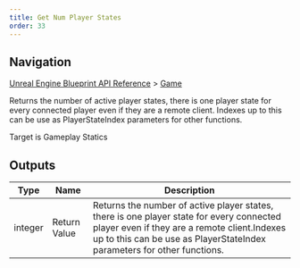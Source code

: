 ```yaml
---
title: Get Num Player States
order: 33
---
```

## Navigation

[Unreal Engine Blueprint API Reference](https://dev.epicgames.com/documentation/en-us/unreal-engine/BlueprintAPI) > [Game](https://dev.epicgames.com/documentation/en-us/unreal-engine/BlueprintAPI/Game)

Returns the number of active player states, there is one player state for every connected player even if they are a remote client.
Indexes up to this can be use as PlayerStateIndex parameters for other functions.

Target is Gameplay Statics

## Outputs

| Type | Name | Description |
| --- | --- | --- |
| integer | Return Value | Returns the number of active player states, there is one player state for every connected player even if they are a remote client.Indexes up to this can be use as PlayerStateIndex parameters for other functions. |
